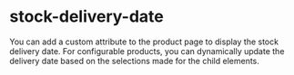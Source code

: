 # stock-delivery-date
You can add a custom attribute to the product page to display the stock delivery date. For configurable products, you can dynamically update the delivery date based on the selections made for the child elements.
